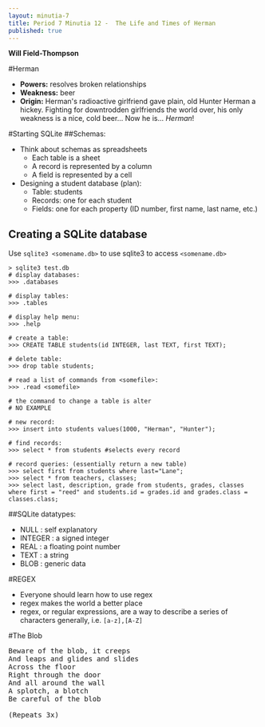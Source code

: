```yaml
---
layout: minutia-7
title: Period 7 Minutia 12 -  The Life and Times of Herman
published: true
---
```


**Will Field-Thompson**

#Herman
- **Powers:** resolves broken relationships
- **Weakness:** beer
- **Origin:** Herman's radioactive girlfriend gave plain, old Hunter Herman a hickey. Fighting for downtrodden girlfriends the world over, his only weakness is a nice, cold beer... Now he is... *Herman*!

#Starting SQLite
##Schemas:
* Think about schemas as spreadsheets
  * Each table is a sheet
  * A record is represented by a column
  * A field is represented by a cell
* Designing a student database (plan):
  * Table: students
  * Records: one for each student
  * Fields: one for each property (ID number, first name, last name, etc.)

## Creating a SQLite database
Use `sqlite3 <somename.db>` to use sqlite3 to access `<somename.db>`

    > sqlite3 test.db
    # display databases:
    >>> .databases
    
    # display tables:
    >>> .tables

    # display help menu:
    >>> .help

    # create a table:
    >>> CREATE TABLE students(id INTEGER, last TEXT, first TEXT);

    # delete table:
    >>> drop table students;

    # read a list of commands from <somefile>:
    >>> .read <somefile>

    # the command to change a table is alter
    # NO EXAMPLE

    # new record:
    >>> insert into students values(1000, "Herman", "Hunter");

    # find records:
    >>> select * from students #selects every record
    
    # record queries: (essentially return a new table)
    >>> select first from students where last="Lane";
    >>> select * from teachers, classes;
    >>> select last, description, grade from students, grades, classes where first = "reed" and students.id = grades.id and grades.class = classes.class;


##SQLite datatypes:
* NULL : self explanatory
* INTEGER : a signed integer
* REAL : a floating point number
* TEXT : a string
* BLOB : generic data


#REGEX
* Everyone should learn how to use regex
* regex makes the world a better place
* regex, or regular expressions, are a way to describe a series of characters generally, i.e. <code>[a-z],[A-Z]</code>

#The Blob
<pre>
Beware of the blob, it creeps 
And leaps and glides and slides 
Across the floor 
Right through the door 
And all around the wall 
A splotch, a blotch 
Be careful of the blob 

(Repeats 3x)
</pre>
